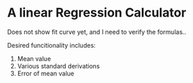 # A linear Regression Calculator

Does not show fit curve yet, and I need to verify the formulas..

Desired funcitionality includes:
1. Mean value
2. Various standard derivations
3. Error of mean value
